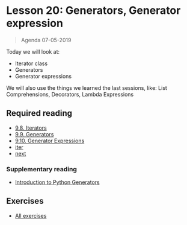 # Lesson 20: Generators, Generator expression
> Agenda 07-05-2019

Today we will look at:
* Iterator class
* Generators
* Generator expressions

We will also use the things we learned the last sessions, like: List Comprehensions, Decorators, Lambda Expressions

## Required reading
* [9.8. Iterators](https://docs.python.org/3/tutorial/classes.html#iterators)
* [9.9. Generators](https://docs.python.org/3/tutorial/classes.html#generators)
* [9.10. Generator Expressions](https://docs.python.org/3/tutorial/classes.html#generator-expressions)
* [iter](https://docs.python.org/3/library/functions.html#iter)
* [next](https://docs.python.org/3/library/functions.html#next)

### Supplementary reading
* [Introduction to Python Generators](https://realpython.com/introduction-to-python-generators/)

## Exercises
* [All exercises](/exercises)

